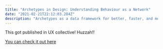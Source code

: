 ```yaml
---
title: "Archetypes in Design: Understanding Behaviour as a Network"
date: "2021-02-21T22:12:03.284Z"
description: "Archetypes as a data framework for better, faster, and more meaningful design research. —  In this series of articles, we’ll explore archetypes as a data framework for better, faster and more meaningful design research."
---
```


This got published in UX collective! Huzzah!!

[You can check it out here](https://uxdesign.cc/archetypes-in-design-d110dcb3fd7d)

